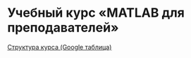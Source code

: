 # Учебный курс «MATLAB для преподавателей»
[Структура курса (Google таблица)](https://docs.google.com/spreadsheets/d/1Zwa-TNBuha81ZPdPktJBAF-njLsbAHdAIihAORB5p3E)

